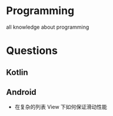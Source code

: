 # Programming
all knowledge about programming

# Questions
## Kotlin

## Android
- 在复杂的列表 View 下如何保证滑动性能
